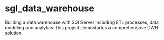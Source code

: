 # sgl_data_warehouse
Building a data warehouse with SQl Server including ETL processes, data modeling and analytics
This project demostartes a comprehensove DWH solution.
